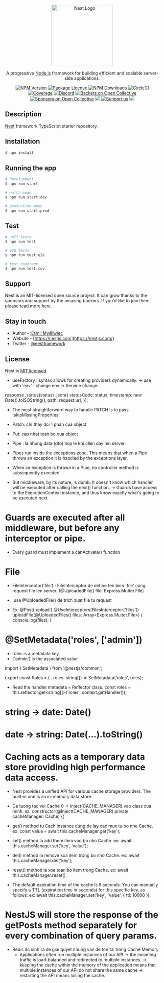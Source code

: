 <p align="center">
  <a href="http://nestjs.com/" target="blank"><img src="https://nestjs.com/img/logo-small.svg" width="200" alt="Nest Logo" /></a>
</p>

[circleci-image]: https://img.shields.io/circleci/build/github/nestjs/nest/master?token=abc123def456
[circleci-url]: https://circleci.com/gh/nestjs/nest

  <p align="center">A progressive <a href="http://nodejs.org" target="_blank">Node.js</a> framework for building efficient and scalable server-side applications.</p>
    <p align="center">
<a href="https://www.npmjs.com/~nestjscore" target="_blank"><img src="https://img.shields.io/npm/v/@nestjs/core.svg" alt="NPM Version" /></a>
<a href="https://www.npmjs.com/~nestjscore" target="_blank"><img src="https://img.shields.io/npm/l/@nestjs/core.svg" alt="Package License" /></a>
<a href="https://www.npmjs.com/~nestjscore" target="_blank"><img src="https://img.shields.io/npm/dm/@nestjs/common.svg" alt="NPM Downloads" /></a>
<a href="https://circleci.com/gh/nestjs/nest" target="_blank"><img src="https://img.shields.io/circleci/build/github/nestjs/nest/master" alt="CircleCI" /></a>
<a href="https://coveralls.io/github/nestjs/nest?branch=master" target="_blank"><img src="https://coveralls.io/repos/github/nestjs/nest/badge.svg?branch=master#9" alt="Coverage" /></a>
<a href="https://discord.gg/G7Qnnhy" target="_blank"><img src="https://img.shields.io/badge/discord-online-brightgreen.svg" alt="Discord"/></a>
<a href="https://opencollective.com/nest#backer" target="_blank"><img src="https://opencollective.com/nest/backers/badge.svg" alt="Backers on Open Collective" /></a>
<a href="https://opencollective.com/nest#sponsor" target="_blank"><img src="https://opencollective.com/nest/sponsors/badge.svg" alt="Sponsors on Open Collective" /></a>
  <a href="https://paypal.me/kamilmysliwiec" target="_blank"><img src="https://img.shields.io/badge/Donate-PayPal-ff3f59.svg"/></a>
    <a href="https://opencollective.com/nest#sponsor"  target="_blank"><img src="https://img.shields.io/badge/Support%20us-Open%20Collective-41B883.svg" alt="Support us"></a>
  <a href="https://twitter.com/nestframework" target="_blank"><img src="https://img.shields.io/twitter/follow/nestframework.svg?style=social&label=Follow"></a>
</p>
  <!--[![Backers on Open Collective](https://opencollective.com/nest/backers/badge.svg)](https://opencollective.com/nest#backer)
  [![Sponsors on Open Collective](https://opencollective.com/nest/sponsors/badge.svg)](https://opencollective.com/nest#sponsor)-->

## Description

[Nest](https://github.com/nestjs/nest) framework TypeScript starter repository.

## Installation

```bash
$ npm install
```

## Running the app

```bash
# development
$ npm run start

# watch mode
$ npm run start:dev

# production mode
$ npm run start:prod
```

## Test

```bash
# unit tests
$ npm run test

# e2e tests
$ npm run test:e2e

# test coverage
$ npm run test:cov
```

## Support

Nest is an MIT-licensed open source project. It can grow thanks to the sponsors and support by the amazing backers. If you'd like to join them, please [read more here](https://docs.nestjs.com/support).

## Stay in touch

- Author - [Kamil Myśliwiec](https://kamilmysliwiec.com)
- Website - [https://nestjs.com](https://nestjs.com/)
- Twitter - [@nestframework](https://twitter.com/nestframework)

## License

Nest is [MIT licensed](LICENSE).



- useFactory :  syntax allows for creating providers dynamically.
  -> use with 'env' : change env -> Service change.





response
      .status(status)
      .json({
        statusCode: status,
        timestamp: new Date().toISOString(),
        path: request.url,
      });



- The most straightforward way to handle PATCH is to pass  'skipMissingProperties'
- Patch: chi thay doi 1 phan cua object
- Put: cap nhat toan bo cua object

- Pipe : la nhung data (dto) hop le khi clien day len server.
- Pipes run inside the exceptions zone. This means that when a Pipe throws an exception it is handled by the exceptions layer.
- When an exception is thrown in a Pipe, no controller method is subsequently executed.


- But middleware, by its nature, is dumb. It doesn't know which handler will be executed after calling the next() function. 
-> Guards have access to the ExecutionContext instance, and thus know exactly what's going to be executed next. 

# Guards are executed after all middleware, but before any interceptor or pipe.
- Every guard must implement a canActivate() function


# File
- FileInterceptor('file')   : FileInterceptor de define ten bien 'file' cung request file len server.
  (@UploadedFile() file: Express.Multer.File)
- :use @UploadedFile() de trich xuat file tu request

- Ex:
  @Post('upload')
  @UseInterceptors(FilesInterceptor('files'))
  uploadFile(@UploadedFiles() files: Array<Express.Multer.File>) {
    console.log(files);
  }

# @SetMetadata('roles', ['admin'])
- roles is a metadata key
- ['admin'] is the associated value

import { SetMetadata } from '@nestjs/common';

export const Roles = (...roles: string[]) => SetMetadata('roles', roles);

- Read the handler metadata = Reflector class.
const roles = this.reflector.get<string[]>('roles', context.getHandler());


# string -> date:	Date(<string>)

# date -> string: 	Date(...).toString()



# Caching acts as a temporary data store providing high performance data access.
- Nest provides a unified API for various cache storage providers. The built-in one is an in-memory data store.
- De tuong tac voi Cache 0 -> Inject(CACHE_MANAGER) vao class cua minh.
  ex: constructor(@Inject(CACHE_MANAGER) private cacheManager: Cache) {}
- get() method tu Cach instance dung de lay cac muc tu bo nho Cache.
  ex: const value = await this.cacheManager.get('key');

- set() method la add them item vao bo nho Cache.
  ex: await this.cacheManager.set('key', 'value');

- del() method la remove xoa item trong bo nho Cache.
  ex: await this.cacheManager.del('key');

- reset() method la xoa toan bo item trong Cache.
  ex: await this.cacheManager.reset();

- The default expiration time of the cache is 5 seconds.
You can manually specify a TTL (expiration time in seconds) for this specific key, as follows:
  ex: await this.cacheManager.set('key', 'value', { ttl: 10000 });

# NestJS will store the response of the getPosts method separately for every combination of query params.

- Redis dc sinh ra de giai quyet nhung van de ton tai trong Cache Memory
  + Applications often run multiple instances of our API 
  ->  the incoming traffic is load-balanced and redirected to multiple instances.
  -> keeping the cache within the memory of the application means that multiple instances of our API do not share the same cache
  -> restarting the API means losing the cache.